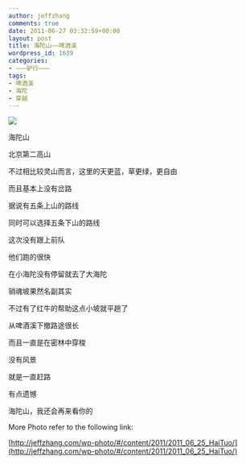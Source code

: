 ```yaml
---
author: jeffzhang
comments: true
date: 2011-06-27 03:32:59+00:00
layout: post
title: 海陀山——啤酒溪
wordpress_id: 1639
categories:
- ———驴行———
tags:
- 啤酒溪
- 海陀
- 穿越
---
```


![](http://localhost/wp/wp-photo/content/2011/2011_06_25_HaiTuo/138.jpg)

海陀山

北京第二高山

不过相比较灵山而言，这里的天更蓝，草更绿，更自由

而且基本上没有岔路

据说有五条上山的路线

同时可以选择五条下山的路线

这次没有跟上前队

他们跑的很快

在小海陀没有停留就去了大海陀

销魂坡果然名副其实

不过有了红牛的帮助这点小坡就平趟了

从啤酒溪下撤路途很长

而且一直是在密林中穿梭

没有风景

就是一直赶路

有点遗憾

海陀山，我还会再来看你的

More Photo refer to the following link:

[http://jeffzhang.com/wp-photo/#/content/2011/2011_06_25_HaiTuo/](http://jeffzhang.com/wp-photo/#/content/2011/2011_06_25_HaiTuo/)
